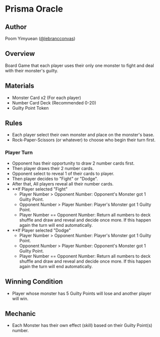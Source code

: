 # Prisma Oracle

## Author

Poom Yimyuean ([@lebrancconvas](https://github.com/lebrancconvas))

## Overview

Board Game that each player uses their only one monster to fight and deal with their monster's guilty.

## Materials

- Monster Card x2 (For each player)
- Number Card Deck (Recommended 0-20)
- Guilty Point Token

## Rules

- Each player select their own monster and place on the monster's base.
- Rock-Paper-Scissors (or whatever) to choose who begin their turn first.

### Player Turn

- Opponent has their opportunity to draw 2 number cards first.
- Then player draws their 2 number cards.
- Opponent select to reveal 1 of their cards to player.
- Then player decides to "Fight" or "Dodge".
- After that, All players reveal all their number cards.
- **If Player selected "Fight"
  - Player Number > Opponent Number: Opponent's Monster got 1 Guilty Point.
  - Opponent Number > Player Number: Player's Monster got 1 Guilty Point.
  - Player Number == Opponent Number: Return all numbers to deck shuffle and draw and reveal and decide once more. If this happen again the turn will end automatically.
- **If Player selected "Dodge"
  - Player Number > Opponent Number: Player's Monster got 1 Guilty Point.
  - Opponent Number > Player Number: Opponent's Monster got 1 Guilty Point.
  - Player Number == Opponent Number: Return all numbers to deck shuffle and draw and reveal and decide once more. If this happen again the turn will end automatically.

## Winning Condition

- Player whose monster has 5 Guilty Points will lose and another player will win.

## Mechanic

- Each Monster has their own effect (skill) based on their Guilty Point(s) number.

